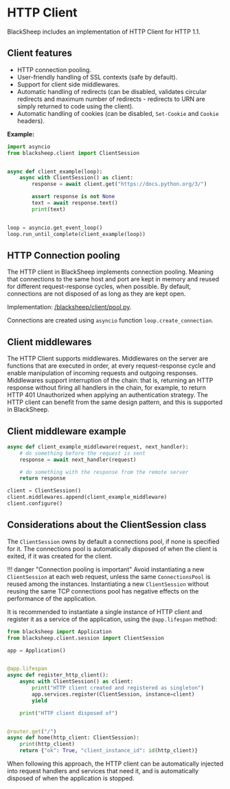 # HTTP Client

BlackSheep includes an implementation of HTTP Client for HTTP 1.1.

## Client features

- HTTP connection pooling.
- User-friendly handling of SSL contexts (safe by default).
- Support for client side middlewares.
- Automatic handling of redirects (can be disabled, validates circular
  redirects and maximum number of redirects - redirects to URN are simply
  returned to code using the client).
- Automatic handling of cookies (can be disabled, `Set-Cookie` and `Cookie`
  headers).

**Example:**

```python
import asyncio
from blacksheep.client import ClientSession


async def client_example(loop):
    async with ClientSession() as client:
        response = await client.get("https://docs.python.org/3/")

        assert response is not None
        text = await response.text()
        print(text)


loop = asyncio.get_event_loop()
loop.run_until_complete(client_example(loop))
```

## HTTP Connection pooling

The HTTP client in BlackSheep implements connection pooling. Meaning that
connections to the same host and port are kept in memory and reused for
different request-response cycles, when possible. By default, connections are
not disposed of as long as they are kept open.

Implementation:
[/blacksheep/client/pool.py](https://github.com/RobertoPrevato/BlackSheep/blob/master/blacksheep/client/pool.py).

Connections are created using `asyncio` function `loop.create_connection`.

## Client middlewares

The HTTP Client supports middlewares. Middlewares on the server are functions
that are executed in order, at every request-response cycle and enable
manipulation of incoming requests and outgoing responses. Middlewares support
interruption of the chain: that is, returning an HTTP response without firing
all handlers in the chain, for example, to return HTTP 401 Unauthorized when
applying an authentication strategy. The HTTP client can benefit from the same
design pattern, and this is supported in BlackSheep.

## Client middleware example

```python
async def client_example_middleware(request, next_handler):
    # do something before the request is sent
    response = await next_handler(request)

    # do something with the response from the remote server
    return response

client = ClientSession()
client.middlewares.append(client_example_middleware)
client.configure()
```

## Considerations about the ClientSession class

The `ClientSession` owns by default a connections pool, if none is specified for
it. The connections pool is automatically disposed of when the client is exited,
if it was created for the client.

!!! danger "Connection pooling is important"
    Avoid instantiating a new `ClientSession` at each web request, unless the
    same `ConnectionsPool` is reused among the instances. Instantiating a new
    `ClientSession` without reusing the same TCP connections pool has
    negative effects on the performance of the application.

It is recommended to instantiate a single instance of HTTP client and
register it as a service of the application, using the `@app.lifespan` method:

```python
from blacksheep import Application
from blacksheep.client.session import ClientSession

app = Application()


@app.lifespan
async def register_http_client():
    async with ClientSession() as client:
        print("HTTP client created and registered as singleton")
        app.services.register(ClientSession, instance=client)
        yield

    print("HTTP client disposed of")


@router.get("/")
async def home(http_client: ClientSession):
    print(http_client)
    return {"ok": True, "client_instance_id": id(http_client)}
```

When following this approach, the HTTP client can be automatically injected
into request handlers and services that need it, and is automatically disposed
of when the application is stopped.
